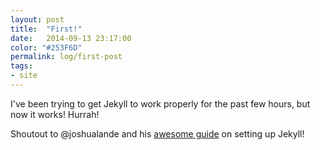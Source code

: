 ```yaml
---
layout: post
title:  "First!"
date:   2014-09-13 23:17:00
color: "#253F6D"
permalink: log/first-post
tags:
- site
---
```


I've been trying to get Jekyll to work properly for the past few hours, but now it works! Hurrah!

Shoutout to @joshualande and his [awesome guide](http://joshualande.com/jekyll-github-pages-poole/)
on setting up Jekyll!